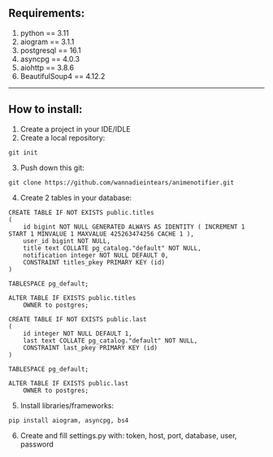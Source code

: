 
## Requirements:

1. python == 3.11
2. aiogram == 3.1.1
3. postgresql == 16.1
4. asyncpg == 4.0.3
5. aiohttp == 3.8.6
6. BeautifulSoup4 == 4.12.2

___

## How to install:

1. Create a project in your IDE/IDLE
2. Create a local repository:
```
git init
```
3. Push down this git:
```
git clone https://github.com/wannadieintears/animenotifier.git
```
4. Create 2 tables in your database:
```
CREATE TABLE IF NOT EXISTS public.titles
(
    id bigint NOT NULL GENERATED ALWAYS AS IDENTITY ( INCREMENT 1 START 1 MINVALUE 1 MAXVALUE 425263474256 CACHE 1 ),
    user_id bigint NOT NULL,
    title text COLLATE pg_catalog."default" NOT NULL,
    notification integer NOT NULL DEFAULT 0,
    CONSTRAINT titles_pkey PRIMARY KEY (id)
)

TABLESPACE pg_default;

ALTER TABLE IF EXISTS public.titles
    OWNER to postgres;
```
```
CREATE TABLE IF NOT EXISTS public.last
(
    id integer NOT NULL DEFAULT 1,
    last text COLLATE pg_catalog."default" NOT NULL,
    CONSTRAINT last_pkey PRIMARY KEY (id)
)

TABLESPACE pg_default;

ALTER TABLE IF EXISTS public.last
    OWNER to postgres;
```
5. Install libraries/frameworks:
```
pip install aiogram, asyncpg, bs4
```
6. Create and fill settings.py with: token, host, port, database, user, password 